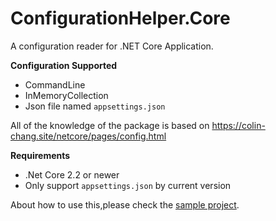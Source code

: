 # ConfigurationHelper.Core
A configuration reader for .NET Core Application.

**Configuration Supported**
* CommandLine
* InMemoryCollection
* Json file named `appsettings.json`

All of the knowledge of the package is based on https://colin-chang.site/netcore/pages/config.html 

**Requirements**
* .Net Core 2.2 or newer
* Only support `appsettings.json` by current version

About how to use this,please check the [sample project]().